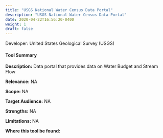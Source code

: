 ```yaml
---
title: "USGS National Water Census Data Portal"
description: "USGS National Water Census Data Portal"
date: 2020-04-22T16:56:20-0400
weight: 1
draft: false
---
```

Developer: United States Geological Survey (USGS)

#### Tool Summary
**Description:** Data portal that provides data on Water Budget and Stream Flow

**Relevance:** NA

**Scope:** NA

**Target Audience:** NA

**Strengths:** NA

**Limitations:** NA

**Where this tool be found:** 
